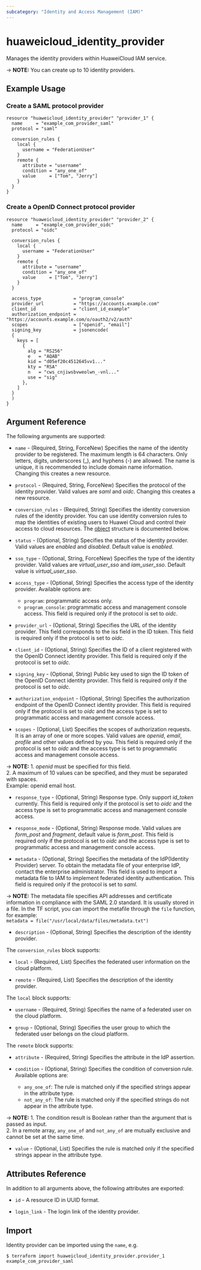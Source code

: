 ```yaml
---
subcategory: "Identity and Access Management (IAM)"
---
```


# huaweicloud_identity_provider

Manages the identity providers within HuaweiCloud IAM service.

-> **NOTE:** You can create up to 10 identity providers.

## Example Usage

### Create a SAML protocol provider

```hcl
resource "huaweicloud_identity_provider" "provider_1" {
  name     = "example_com_provider_saml"
  protocol = "saml"

  conversion_rules {
    local {
      username = "FederationUser"
    }
    remote {
      attribute = "username"
      condition = "any_one_of"
      value     = ["Tom", "Jerry"]
    }
  }
}
```

### Create a OpenID Connect protocol provider

```hcl
resource "huaweicloud_identity_provider" "provider_2" {
  name     = "example_com_provider_oidc"
  protocol = "oidc"

  conversion_rules {
    local {
      username = "FederationUser"
    }
    remote {
      attribute = "username"
      condition = "any_one_of"
      value     = ["Tom", "Jerry"]
    }
  }

  access_type            = "program_console"
  provider_url           = "https://accounts.example.com"
  client_id              = "client_id_example"
  authorization_endpoint = "https://accounts.example.com/o/oauth2/v2/auth"
  scopes                 = ["openid", "email"]
  signing_key            = jsonencode(
  {
    keys = [
      {
        alg = "RS256"
        e   = "AQAB"
        kid = "d05ef20c4512645vv1..."
        kty = "RSA"
        n   = "cws_cnjiwsbvweolwn_-vnl..."
        use = "sig"
      },
    ]
  }
  )
}
```

<!--markdownlint-disable MD033-->

## Argument Reference

The following arguments are supported:

* `name` - (Required, String, ForceNew) Specifies the name of the identity provider to be registered.
  The maximum length is 64 characters. Only letters, digits, underscores (_), and hyphens (-) are allowed.
  The name is unique, it is recommended to include domain name information.
  Changing this creates a new resource.

* `protocol` - (Required, String, ForceNew) Specifies the protocol of the identity provider.
  Valid values are *saml* and *oidc*.
  Changing this creates a new resource.

* `conversion_rules` - (Required, String) Specifies the identity conversion rules of the identity provider.
  You can use identity conversion rules to map the identities of existing users to Huawei Cloud and control their access
  to cloud resources.
  The [object](#conversion_rules) structure is documented below.

* `status` - (Optional, String) Specifies the status of the identity provider.
  Valid values are *enabled* and *disabled*. Default value is *enabled*.

* `sso_type` - (Optional, String, ForceNew) Specifies the type of the identity provider.
  Valid values are *virtual_user_sso* and *iam_user_sso*. Default value is *virtual_user_sso*.

* `access_type` - (Optional, String) Specifies the access type of the identity provider.
  Available options are:
  + `program`: programmatic access only.
  + `program_console`: programmatic access and management console access.
  This field is required only if the protocol is set to *oidc*.

* `provider_url` - (Optional, String) Specifies the URL of the identity provider.
  This field corresponds to the iss field in the ID token.
  This field is required only if the protocol is set to *oidc*.

* `client_id` - (Optional, String) Specifies the ID of a client registered with the OpenID Connect identity provider.
  This field is required only if the protocol is set to *oidc*.

* `signing_key` - (Optional, String) Public key used to sign the ID token of the OpenID Connect identity provider.
  This field is required only if the protocol is set to *oidc*.

* `authorization_endpoint` - (Optional, String) Specifies the authorization endpoint of the OpenID Connect identity
  provider. This field is required only if the protocol is set to *oidc* and the access type is set to programmatic
  access and management console access.

* `scopes` - (Optional, List) Specifies the scopes of authorization requests. It is an array of one or more scopes.
  Valid values are *openid*, *email*, *profile* and other values defined by you.
  This field is required only if the protocol is set to *oidc* and the access type is set to programmatic access and
  management console access.

-> **NOTE:** 1. *openid* must be specified for this field.
<br/>2. A maximum of 10 values can be specified, and they must be separated with spaces.
<br/>Example: openid email host.

* `response_type` - (Optional, String) Response type. Only support *id_token* currently.
  This field is required only if the protocol is set to *oidc* and the access type is set to programmatic
  access and management console access.

* `response_mode` - (Optional, String) Response mode.
  Valid values are *form_post* and *fragment*, default value is *form_post*.
  This field is required only if the protocol is set to *oidc* and the access type is set to programmatic
  access and management console access.

* `metadata` - (Optional, String) Specifies the metadata of the IdP(Identity Provider) server.
  To obtain the metadata file of your enterprise IdP, contact the enterprise administrator.
  This field is used to import a metadata file to IAM to implement federated identity authentication.
  This field is required only if the protocol is set to *saml*.

-> **NOTE:**
The metadata file specifies API addresses and certificate information in compliance with the SAML 2.0 standard.
It is usually stored in a file. In the TF script, you can import the metafile through the `file` function,
for example:
<br/>`metadata = file("/usr/local/data/files/metadata.txt")`

* `description` - (Optional, String) Specifies the description of the identity provider.

<a name="conversion_rules"></a>
The `conversion_rules` block supports:

* `local` - (Required, List) Specifies the federated user information on the cloud platform.

* `remote` - (Required, List) Specifies the description of the identity provider.

The `local` block supports:

* `username` - (Required, String) Specifies the name of a federated user on the cloud platform.

* `group` - (Optional, String) Specifies the user group to which the federated user belongs on the cloud platform.

The `remote` block supports:

* `attribute` - (Required, String) Specifies the attribute in the IdP assertion.

* `condition` - (Optional, String) Specifies the condition of conversion rule.
  Available options are:
  + `any_one_of`: The rule is matched only if the specified strings appear in the attribute type.
  + `not_any_of`: The rule is matched only if the specified strings do not appear in the attribute type.

-> **NOTE:** 1. The condition result is Boolean rather than the argument that is passed as input.
  <br/>2. In a remote array, `any_one_of` and `not_any_of` are mutually exclusive and cannot be set at the same time.

* `value` - (Optional, List) Specifies the rule is matched only if the specified strings appear in the attribute type.

## Attributes Reference

In addition to all arguments above, the following attributes are exported:

* `id` - A resource ID in UUID format.

* `login_link` - The login link of the identity provider.

## Import

Identity provider can be imported using the `name`, e.g.

```
$ terraform import huaweicloud_identity_provider.provider_1 example_com_provider_saml
```
